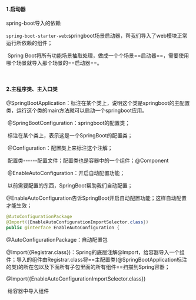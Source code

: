 #### 1.启动器

spring-boot导入的依赖

​		`spring-boot-starter-web`:springboot场景启动器，帮我们导入了web模块正常运行所依赖的组件；

​		Spring Boot将所有功能场景抽取处理，做成一个个场景==启动器==，需要使用哪个场景就导入那个场景的==启动器==。

​		

#### 2.主程序类、主入口类

​		@SpringBootApplication：标注在某个类上，说明这个类是springboot的主配置类，运行这个类的main方法就可以启动一个springboot应用。

​		@SpringBootConfiguration：springboot的配置类；

​				标注在某个类上，表示这是一个SpringBoot的配置类；

​				@Configuration：配置类上来标注这个注解；

​						配置类------配置文件；配置类也是容器中的一个组件；@Component

​		@EnableAutoConfiguration：开启自动配置功能；

​				以前需要配置的东西，SpringBoot帮助我们自动配置；

​				@EnableAutoConfiguration告诉SpringBoot开启自动配置功能；这样自动配置才能生效；

```java
@AutoConfigurationPackage
@Import({EnableAutoConfigurationImportSelector.class})
public @interface EnableAutoConfiguration {
```

@AutoConfigurationPackage：自动配置包

​		@Import({Registrar.class})：Spring的底层注解@Import，给容器导入一个组件；导入的组件由Registrar.class将==主配置类(@SpringBootApplication标注的类)的所在包以及下面所有子包里面的所有组件==扫描到Spring容器；

@Import({EnableAutoConfigurationImportSelector.class})

​		给容器中导入组件



